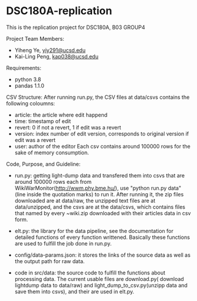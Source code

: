 # DSC180A-replication

This is the replication project for DSC180A, B03 GROUP4

Project Team Members:
- Yiheng Ye, yiy291@ucsd.edu
- Kai-Ling Peng, kap038@ucsd.edu

Requirements:
- python 3.8
- pandas 1.1.0

CSV Structure:
After running run.py, the CSV files at data/csvs contains the following coloumns: 
- article: the article where edit happend
- time: timestamp of edit
- revert: 0 if not a revert, 1 if edit was a revert
- version: index number of edit version, corresponds to original version if edit was a revert
- user: author of the editor
Each csv contains around 100000 rows for the sake of memory consumption. 

Code, Purpose, and Guideline:

- run.py: getting light-dump data and transfered them into csvs that are around 100000 rows each from WikiWarMonitor(http://wwm.phy.bme.hu/), 
          use "python run.py data" (line inside the quotation marks) to run it. After running it, the zip files downloaded are 
          at data/raw, the unzipped text files are at data/unzipped, and the csvs are at the data/csvs, which contains files
          that named by every ~wiki.zip downloaded with their articles data in csv form.

- elt.py: the library for the data pipeline, see the documentation for detailed functions of every function writtened. Basically
          these functions are used to fulfill the job done in run.py.

- config/data-params.json: it stores the links of the source data as well as the output path for raw data.

- code in src/data: the source code to fulfill the functions about processing data. The current usable files are download.py(
                    download lightdump data to data/raw) and light_dump_to_csv.py(unzipp data and save them into csvs), and
                    their are used in elt.py.